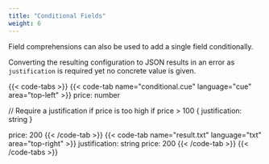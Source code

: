 ```yaml
---
title: "Conditional Fields"
weight: 6
---
```


Field comprehensions can also be used to
add a single field conditionally.

Converting the resulting configuration to JSON results in an error
as `justification` is required yet no concrete value is given.

{{< code-tabs >}}
{{< code-tab name="conditional.cue" language="cue"  area="top-left" >}}
price: number

// Require a justification if price is too high
if price > 100 {
	justification: string
}

price: 200
{{< /code-tab >}}
{{< code-tab name="result.txt" language="txt"  area="top-right" >}}
justification: string
price:         200
{{< /code-tab >}}
{{< /code-tabs >}}
